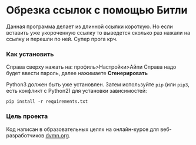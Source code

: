 # Обрезка ссылок с помощью Битли

Данная программа делает из длинной ссылки короткую. Но если вставить уже укороченную ссылку то выведется сколько раз нажали на ссылку и перешли по ней. Супер прога крч.
### Как установить

Справа сверху нажать на: профиль>Настройки>Айпи
Справа надо будет ввести пароль, далее нажимаете **Сгенерировать**

Python3 должен быть уже установлен.
Затем используйте `pip` (или `pip3`, есть конфликт с Python2) для установки зависимостей:
```
pip install -r requirements.txt
```

### Цель проекта

Код написан в образовательных целях на онлайн-курсе для веб-разработчиков [dvmn.org](https://dvmn.org/).
